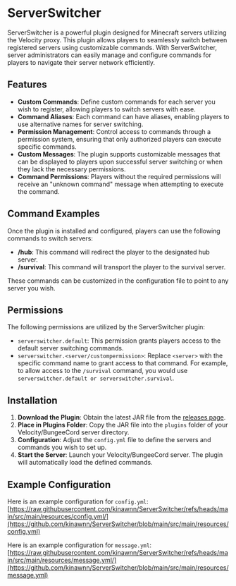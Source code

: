 # ServerSwitcher

ServerSwitcher is a powerful plugin designed for Minecraft servers utilizing the Velocity proxy. This plugin allows players to seamlessly switch between registered servers using customizable commands. With ServerSwitcher, server administrators can easily manage and configure commands for players to navigate their server network efficiently.

## Features

- **Custom Commands**: Define custom commands for each server you wish to register, allowing players to switch servers with ease.
- **Command Aliases**: Each command can have aliases, enabling players to use alternative names for server switching.
- **Permission Management**: Control access to commands through a permission system, ensuring that only authorized players can execute specific commands.
- **Custom Messages**: The plugin supports customizable messages that can be displayed to players upon successful server switching or when they lack the necessary permissions.
- **Command Permissions**: Players without the required permissions will receive an "unknown command" message when attempting to execute the command.

## Command Examples

Once the plugin is installed and configured, players can use the following commands to switch servers:

- **/hub**: This command will redirect the player to the designated hub server.
- **/survival**: This command will transport the player to the survival server.

These commands can be customized in the configuration file to point to any server you wish.

## Permissions

The following permissions are utilized by the ServerSwitcher plugin:

- `serverswitcher.default`: This permission grants players access to the default server switching commands.
- `serverswitcher.<server/custompermission>`: Replace `<server>` with the specific command name to grant access to that command. For example, to allow access to the `/survival` command, you would use `serverswitcher.default or serverswitcher.survival`.

## Installation

1. **Download the Plugin**: Obtain the latest JAR file from the [releases page](link-to-releases-page).
2. **Place in Plugins Folder**: Copy the JAR file into the `plugins` folder of your Velocity/BungeeCord server directory.
3. **Configuration**: Adjust the `config.yml` file to define the servers and commands you wish to set up.
4. **Start the Server**: Launch your Velocity/BungeeCord server. The plugin will automatically load the defined commands.

## Example Configuration

Here is an example configuration for `config.yml`: [https://raw.githubusercontent.com/kinawnn/ServerSwitcher/refs/heads/main/src/main/resources/config.yml/](https://github.com/kinawnn/ServerSwitcher/blob/main/src/main/resources/config.yml)

Here is an example configuration for `message.yml`: [https://raw.githubusercontent.com/kinawnn/ServerSwitcher/refs/heads/main/src/main/resources/message.yml/](https://github.com/kinawnn/ServerSwitcher/blob/main/src/main/resources/message.yml)
